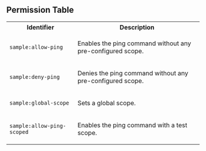 ## Permission Table

<table>
<tr>
<th>Identifier</th>
<th>Description</th>
</tr>


<tr>
<td>

`sample:allow-ping`

</td>
<td>

Enables the ping command without any pre-configured scope.

</td>
</tr>

<tr>
<td>

`sample:deny-ping`

</td>
<td>

Denies the ping command without any pre-configured scope.

</td>
</tr>

<tr>
<td>

`sample:global-scope`

</td>
<td>

Sets a global scope.

</td>
</tr>

<tr>
<td>

`sample:allow-ping-scoped`

</td>
<td>

Enables the ping command with a test scope.

</td>
</tr>
</table>
